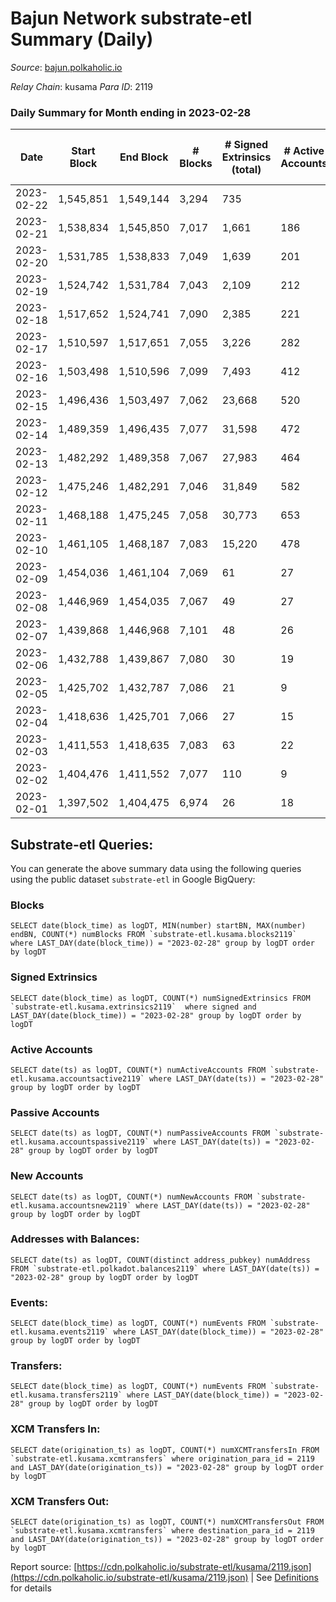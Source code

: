# Bajun Network substrate-etl Summary (Daily)

_Source_: [bajun.polkaholic.io](https://bajun.polkaholic.io)

*Relay Chain*: kusama
*Para ID*: 2119



### Daily Summary for Month ending in 2023-02-28


| Date | Start Block | End Block | # Blocks | # Signed Extrinsics (total) | # Active Accounts | # Passive | # New | # Addresses with Balances | # Events | # Transfers | # XCM Transfers In | # XCM Transfers Out | Issues | 
| ---- | ----------- | --------- | -------- | --------------------------- | ----------------- | --------- | ----- | ------------------------- | -------- | ----------- | ------------------ | ------------------- | ------ |
| 2023-02-22 | 1,545,851 | 1,549,144 | 3,294 | 735 |  |  |  |  | 11,341 | 233  |   |   |  |
| 2023-02-21 | 1,538,834 | 1,545,850 | 7,017 | 1,661 | 186 | 44 | 9 | 5,804 | 24,542 | 433  |   |   |  |
| 2023-02-20 | 1,531,785 | 1,538,833 | 7,049 | 1,639 | 201 | 19 | 12 | 5,795 | 24,376 | 335  |   |   |  |
| 2023-02-19 | 1,524,742 | 1,531,784 | 7,043 | 2,109 | 212 | 31 | 8 | 5,784 | 27,328 | 444  |   |   |  |
| 2023-02-18 | 1,517,652 | 1,524,741 | 7,090 | 2,385 | 221 | 36 | 4 | 5,778 | 28,945 | 386  |   |   |  |
| 2023-02-17 | 1,510,597 | 1,517,651 | 7,055 | 3,226 | 282 | 40 | 8 | 5,774 | 34,278 | 624  |   |   |  |
| 2023-02-16 | 1,503,498 | 1,510,596 | 7,099 | 7,493 | 412 | 32 | 9 | 5,767 | 61,337 | 1,438  |   |   |  |
| 2023-02-15 | 1,496,436 | 1,503,497 | 7,062 | 23,668 | 520 | 71 | 57 | 5,758 | 164,815 | 2,400  |   |   |  |
| 2023-02-14 | 1,489,359 | 1,496,435 | 7,077 | 31,598 | 472 | 39 | 60 | 5,717 | 213,656 | 1,430  |   |   |  |
| 2023-02-13 | 1,482,292 | 1,489,358 | 7,067 | 27,983 | 464 | 54 | 58 | 5,659 | 190,690 | 818  |   |   |  |
| 2023-02-12 | 1,475,246 | 1,482,291 | 7,046 | 31,849 | 582 | 70 | 112 | 5,602 | 214,735 | 1,051  |   |   |  |
| 2023-02-11 | 1,468,188 | 1,475,245 | 7,058 | 30,773 | 653 | 127 | 197 | 5,492 | 207,995 | 1,207  |   |   |  |
| 2023-02-10 | 1,461,105 | 1,468,187 | 7,083 | 15,220 | 478 | 2,930 | 657 | 5,297 | 122,730 | 3,937  |   |   |  |
| 2023-02-09 | 1,454,036 | 1,461,104 | 7,069 | 61 | 27 | 326 | 261 | 4,645 | 16,979 | 671  |   |   |  |
| 2023-02-08 | 1,446,969 | 1,454,035 | 7,067 | 49 | 27 | 21 | 22 | 4,384 | 14,484 | 44  |   |   |  |
| 2023-02-07 | 1,439,868 | 1,446,968 | 7,101 | 48 | 26 | 27 | 20 | 4,362 | 14,533 | 42  |   |   |  |
| 2023-02-06 | 1,432,788 | 1,439,867 | 7,080 | 30 | 19 | 14 | 8 | 4,342 | 14,363 | 25  |   |   |  |
| 2023-02-05 | 1,425,702 | 1,432,787 | 7,086 | 21 | 9 | 18 | 12 | 4,338 | 14,340 | 27  |   |   |  |
| 2023-02-04 | 1,418,636 | 1,425,701 | 7,066 | 27 | 15 | 14 | 12 | 4,326 | 14,322 | 21  |   |   |  |
| 2023-02-03 | 1,411,553 | 1,418,635 | 7,083 | 63 | 22 | 38 | 28 | 4,314 | 14,606 | 58  |   |   |  |
| 2023-02-02 | 1,404,476 | 1,411,552 | 7,077 | 110 | 9 | 89 | 28 | 4,286 | 14,877 | 110  |   |   |  |
| 2023-02-01 | 1,397,502 | 1,404,475 | 6,974 | 26 | 18 | 16 | 14 | 4,258 | 14,136 | 18  |   |   |  |

## Substrate-etl Queries:
You can generate the above summary data using the following queries using the public dataset `substrate-etl` in Google BigQuery:


### Blocks
```
SELECT date(block_time) as logDT, MIN(number) startBN, MAX(number) endBN, COUNT(*) numBlocks FROM `substrate-etl.kusama.blocks2119`  where LAST_DAY(date(block_time)) = "2023-02-28" group by logDT order by logDT
```


### Signed Extrinsics
```
SELECT date(block_time) as logDT, COUNT(*) numSignedExtrinsics FROM `substrate-etl.kusama.extrinsics2119`  where signed and LAST_DAY(date(block_time)) = "2023-02-28" group by logDT order by logDT
```


### Active Accounts
```
SELECT date(ts) as logDT, COUNT(*) numActiveAccounts FROM `substrate-etl.kusama.accountsactive2119` where LAST_DAY(date(ts)) = "2023-02-28" group by logDT order by logDT
```


### Passive Accounts
```
SELECT date(ts) as logDT, COUNT(*) numPassiveAccounts FROM `substrate-etl.kusama.accountspassive2119` where LAST_DAY(date(ts)) = "2023-02-28" group by logDT order by logDT
```


### New Accounts
```
SELECT date(ts) as logDT, COUNT(*) numNewAccounts FROM `substrate-etl.kusama.accountsnew2119` where LAST_DAY(date(ts)) = "2023-02-28" group by logDT order by logDT
```


### Addresses with Balances:
```
SELECT date(ts) as logDT, COUNT(distinct address_pubkey) numAddress FROM `substrate-etl.polkadot.balances2119` where LAST_DAY(date(ts)) = "2023-02-28" group by logDT order by logDT
```


### Events:
```
SELECT date(block_time) as logDT, COUNT(*) numEvents FROM `substrate-etl.kusama.events2119` where LAST_DAY(date(block_time)) = "2023-02-28" group by logDT order by logDT
```


### Transfers:
```
SELECT date(block_time) as logDT, COUNT(*) numEvents FROM `substrate-etl.kusama.transfers2119` where LAST_DAY(date(block_time)) = "2023-02-28" group by logDT order by logDT
```


### XCM Transfers In:
```
SELECT date(origination_ts) as logDT, COUNT(*) numXCMTransfersIn FROM `substrate-etl.kusama.xcmtransfers` where origination_para_id = 2119 and LAST_DAY(date(origination_ts)) = "2023-02-28" group by logDT order by logDT
```


### XCM Transfers Out:
```
SELECT date(origination_ts) as logDT, COUNT(*) numXCMTransfersOut FROM `substrate-etl.kusama.xcmtransfers` where destination_para_id = 2119 and LAST_DAY(date(origination_ts)) = "2023-02-28" group by logDT order by logDT
```



Report source: [https://cdn.polkaholic.io/substrate-etl/kusama/2119.json](https://cdn.polkaholic.io/substrate-etl/kusama/2119.json) | See [Definitions](/DEFINITIONS.md) for details

